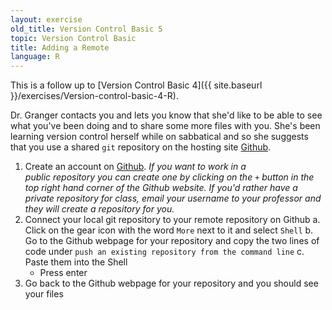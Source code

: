 ```yaml
---
layout: exercise
old_title: Version Control Basic 5
topic: Version Control Basic
title: Adding a Remote
language: R
---
```


This is a follow up to
[Version Control Basic 4]({{ site.baseurl }}/exercises/Version-control-basic-4-R).

Dr. Granger contacts you and lets you know that she'd like to be able to see
what you've been doing and to share some more files with you. She's been
learning version control herself while on sabbatical and so she suggests that
you use a shared `git` repository on the hosting site [Github](https://github.com).

1. Create an account on [Github](https://github.com). *If you want to work in a  
  public repository you can create one by clicking on
  the `+` button in the top right hand corner of the Github website. If you'd
  rather have a private repository for class, email your username to your
  professor and they will create a repository for you.*
2. Connect your local git repository to your remote repository on Github
    a. Click on the gear icon with the word `More` next to it and select `Shell`
    b. Go to the Github webpage for your repository and copy the two lines of
    code under `push an existing repository from the command line`
    c. Paste them into the Shell
	* Press enter
3. Go back to the Github webpage for your repository and you should see your
  files
